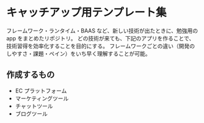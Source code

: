 # キャッチアップ用テンプレート集

フレームワーク・ランタイム・BAAS など、新しい技術が出たときに、勉強用の app をまとめたリポジトリ。
どの技術が来ても、下記のアプリを作ることで、技術習得を効率化することを目的にする。
フレームワークごとの違い（開発のしやすさ・課題・ペイン）をいち早く理解することが可能。

## 作成するもの

- EC プラットフォーム
- マーケティングツール
- チャットツール
- ブログツール
